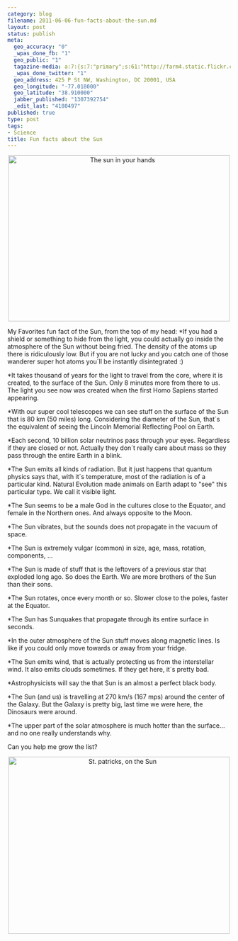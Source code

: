 ```yaml
--- 
category: blog
filename: 2011-06-06-fun-facts-about-the-sun.md
layout: post
status: publish
meta: 
  geo_accuracy: "0"
  _wpas_done_fb: "1"
  geo_public: "1"
  tagazine-media: a:7:{s:7:"primary";s:61:"http://farm4.static.flickr.com/3194/3078916756_6a6fc674ca.jpg";s:6:"images";a:2:{s:61:"http://farm4.static.flickr.com/3194/3078916756_6a6fc674ca.jpg";a:6:{s:8:"file_url";s:61:"http://farm4.static.flickr.com/3194/3078916756_6a6fc674ca.jpg";s:5:"width";s:3:"500";s:6:"height";s:3:"375";s:4:"type";s:5:"image";s:4:"area";s:6:"187500";s:9:"file_path";s:0:"";}s:61:"http://farm3.static.flickr.com/2791/4441561258_6b15ae7131.jpg";a:6:{s:8:"file_url";s:61:"http://farm3.static.flickr.com/2791/4441561258_6b15ae7131.jpg";s:5:"width";s:3:"500";s:6:"height";s:3:"400";s:4:"type";s:5:"image";s:4:"area";s:6:"200000";s:9:"file_path";s:0:"";}}s:6:"videos";a:0:{}s:11:"image_count";s:1:"2";s:6:"author";s:7:"4180497";s:7:"blog_id";s:7:"8438084";s:9:"mod_stamp";s:19:"2011-06-06 22:22:35";}
  _wpas_done_twitter: "1"
  geo_address: 425 P St NW, Washington, DC 20001, USA
  geo_longitude: "-77.018000"
  geo_latitude: "38.910000"
  jabber_published: "1307392754"
  _edit_last: "4180497"
published: true
type: post
tags: 
- Science
title: Fun facts about the Sun
---
```

<p style="text-align:center;"><a title="The sun in your hands by brunosan, on Flickr" href="http://www.flickr.com/photos/nasonurb/3078916756/"><img class="aligncenter" src="http://farm4.static.flickr.com/3194/3078916756_6a6fc674ca.jpg" alt="The sun in your hands" width="500" height="375" /></a></p>
My Favorites fun fact of the Sun, from the top of my head:

<!--more-->*If you had a shield or something to hide from the light, you could actually go inside the atmosphere of the Sun without being fried. The density of the atoms up there is ridiculously low. But if you are not lucky and you catch one of those wanderer super hot atoms you´ll be instantly disintegrated :)

*It takes thousand of years for the light to travel from the core, where it is created, to the surface of the Sun. Only 8 minutes more from there to us. The light you see now was created when the first Homo Sapiens started appearing.

*With our super cool telescopes we can see stuff on the surface of the Sun that is 80 km (50 miles) long. Considering the diameter of the Sun, that´s the equivalent of seeing the Lincoln Memorial Reflecting Pool on Earth.

*Each second, 10 billion solar neutrinos pass through your eyes. Regardless if they are closed or not. Actually they don´t really care about mass so they pass through the entire Earth in a blink.

*The Sun emits all kinds of radiation. But it just happens that quantum physics says that, with it´s temperature, most of the radiation is of a particular kind. Natural Evolution made animals on Earth adapt to "see" this particular type. We call it visible light.

*The Sun seems to be a male God in the cultures close to the Equator, and female in the Northern ones. And always opposite to the Moon.

*The Sun vibrates, but the sounds does not propagate in the vacuum of space.

*The Sun is extremely vulgar (common) in size, age, mass, rotation, components, ...

*The Sun is made of stuff that is the leftovers of a previous star that exploded long ago. So does the Earth. We are more brothers of the Sun than their sons.

*The Sun rotates, once every month or so. Slower close to the poles, faster at the Equator.

*The Sun has Sunquakes that propagate through its entire surface in seconds.

*In the outer atmosphere of the Sun stuff moves along magnetic lines. Is like if you could only move towards or away from your fridge.

*The Sun emits wind, that is actually protecting us from the interstellar wind. It also emits clouds sometimes. If they get here, it´s pretty bad.

*Astrophysicists will say the that Sun is an almost a perfect black body.

*The Sun (and us) is travelling at 270 km/s (167 mps) around the center of the Galaxy. But the Galaxy is pretty big, last time we were here, the Dinosaurs were around.

*The upper part of the solar atmosphere is much hotter than the surface... and no one really understands why.

Can you help me grow the list?
<p style="text-align:center;"><a title="St. patricks, on the Sun by brunosan, on Flickr" href="http://www.flickr.com/photos/nasonurb/4441561258/"><img class="aligncenter" src="http://farm3.static.flickr.com/2791/4441561258_6b15ae7131.jpg" alt="St. patricks, on the Sun" width="500" height="400" /></a></p>
